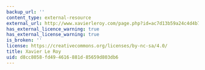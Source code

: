 ```yaml
---
backup_url: ''
content_type: external-resource
external_url: http://www.xavierleroy.com/page.php?id=ac7d13b59a24c4d4b778159b56ef6d1135577d7e&lg=en
has_external_licence_warning: true
has_external_license_warning: true
is_broken: ''
license: https://creativecommons.org/licenses/by-nc-sa/4.0/
title: Xavier Le Roy
uid: d8cc8058-fd49-4616-881d-85659d803db6
---
```


